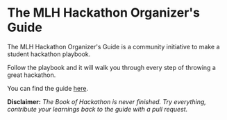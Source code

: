 # The MLH Hackathon Organizer's Guide

The MLH Hackathon Organizer's Guide is a community initiative to make a student hackathon playbook. 

Follow the playbook and it will walk you through every step of throwing a great hackathon.

You can find the guide [here](http://guide.mlh.io/).

**Disclaimer:** _The Book of Hackathon is never finished. Try everything, contribute your learnings back to the guide with a pull request._
